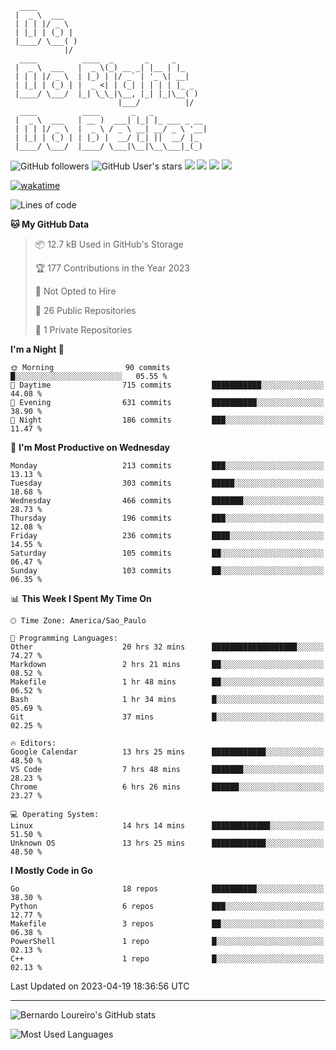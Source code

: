 ```ascii
  ____         
 |  _ \  ___   
 | | | |/ _ \  
 | |_| | (_) | 
 |____/ \___( )
            |/ 
  ____          ____  _       _     _     
 |  _ \  ___   |  _ \(_) __ _| |__ | |_   
 | | | |/ _ \  | |_) | |/ _` | '_ \| __|  
 | |_| | (_) | |  _ <| | (_| | | | | |_ _ 
 |____/ \___/  |_| \_\_|\__, |_| |_|\__( )
                        |___/          |/ 
  ____          ____       _   _            
 |  _ \  ___   | __ )  ___| |_| |_ ___ _ __ 
 | | | |/ _ \  |  _ \ / _ \ __| __/ _ \ '__|
 | |_| | (_) | | |_) |  __/ |_| ||  __/ |_  
 |____/ \___/  |____/ \___|\__|\__\___|_(_) 

```





![GitHub followers](https://img.shields.io/github/followers/bernardolm?style=for-the-badge&label=GitHub%20followers) ![GitHub User's stars](https://img.shields.io/github/stars/bernardolm?style=for-the-badge&label=GitHub%20User's%20stars) [![](https://img.shields.io/static/v1?logo=linkedin&label=LinkedIn&message=bernardolm&color=0A66C2&style=for-the-badge)](https://www.linkedin.com/in/bernardolm) [![](https://img.shields.io/static/v1?logo=lastdotfm&label=last.fm&message=bernardolm&color=D51007&style=for-the-badge)](https://www.last.fm/user/bernardolm) [![](https://img.shields.io/static/v1?logo=spotify&label=spotify&message=bernardolou&color=1ED760&style=for-the-badge)](https://open.spotify.com/user/bernardolou) [![](https://img.shields.io/static/v1?logo=awesomelists&label=My%20awesome%20stars&message=⭐⭐⭐&color=FC60A8&style=for-the-badge)](https://github.com/bernardolm/awesome-stars)

[![wakatime](https://wakatime.com/badge/user/186868b7-2443-4b6b-ae40-3d29d342e88e.svg)](https://wakatime.com/@186868b7-2443-4b6b-ae40-3d29d342e88e)

<!--START_SECTION:waka-->
![Lines of code](https://img.shields.io/badge/From%20Hello%20World%20I%27ve%20Written-3.1%20million%20lines%20of%20code-blue)

**🐱 My GitHub Data** 

> 📦 12.7 kB Used in GitHub's Storage 
 > 
> 🏆 177 Contributions in the Year 2023
 > 
> 🚫 Not Opted to Hire
 > 
> 📜 26 Public Repositories 
 > 
> 🔑 1 Private Repositories 
 > 
**I'm a Night 🦉** 

```text
🌞 Morning                90 commits          █░░░░░░░░░░░░░░░░░░░░░░░░   05.55 % 
🌆 Daytime                715 commits         ███████████░░░░░░░░░░░░░░   44.08 % 
🌃 Evening                631 commits         ██████████░░░░░░░░░░░░░░░   38.90 % 
🌙 Night                  186 commits         ███░░░░░░░░░░░░░░░░░░░░░░   11.47 % 
```
📅 **I'm Most Productive on Wednesday** 

```text
Monday                   213 commits         ███░░░░░░░░░░░░░░░░░░░░░░   13.13 % 
Tuesday                  303 commits         █████░░░░░░░░░░░░░░░░░░░░   18.68 % 
Wednesday                466 commits         ███████░░░░░░░░░░░░░░░░░░   28.73 % 
Thursday                 196 commits         ███░░░░░░░░░░░░░░░░░░░░░░   12.08 % 
Friday                   236 commits         ████░░░░░░░░░░░░░░░░░░░░░   14.55 % 
Saturday                 105 commits         ██░░░░░░░░░░░░░░░░░░░░░░░   06.47 % 
Sunday                   103 commits         ██░░░░░░░░░░░░░░░░░░░░░░░   06.35 % 
```


📊 **This Week I Spent My Time On** 

```text
🕑︎ Time Zone: America/Sao_Paulo

💬 Programming Languages: 
Other                    20 hrs 32 mins      ███████████████████░░░░░░   74.27 % 
Markdown                 2 hrs 21 mins       ██░░░░░░░░░░░░░░░░░░░░░░░   08.52 % 
Makefile                 1 hr 48 mins        ██░░░░░░░░░░░░░░░░░░░░░░░   06.52 % 
Bash                     1 hr 34 mins        █░░░░░░░░░░░░░░░░░░░░░░░░   05.69 % 
Git                      37 mins             █░░░░░░░░░░░░░░░░░░░░░░░░   02.25 % 

🔥 Editors: 
Google Calendar          13 hrs 25 mins      ████████████░░░░░░░░░░░░░   48.50 % 
VS Code                  7 hrs 48 mins       ███████░░░░░░░░░░░░░░░░░░   28.23 % 
Chrome                   6 hrs 26 mins       ██████░░░░░░░░░░░░░░░░░░░   23.27 % 

💻 Operating System: 
Linux                    14 hrs 14 mins      █████████████░░░░░░░░░░░░   51.50 % 
Unknown OS               13 hrs 25 mins      ████████████░░░░░░░░░░░░░   48.50 % 
```

**I Mostly Code in Go** 

```text
Go                       18 repos            ██████████░░░░░░░░░░░░░░░   38.30 % 
Python                   6 repos             ███░░░░░░░░░░░░░░░░░░░░░░   12.77 % 
Makefile                 3 repos             ██░░░░░░░░░░░░░░░░░░░░░░░   06.38 % 
PowerShell               1 repo              █░░░░░░░░░░░░░░░░░░░░░░░░   02.13 % 
C++                      1 repo              █░░░░░░░░░░░░░░░░░░░░░░░░   02.13 % 
```




 Last Updated on 2023-04-19 18:36:56 UTC
<!--END_SECTION:waka-->

---

![Bernardo Loureiro's GitHub stats](https://github-readme-stats.vercel.app/api?username=bernardolm&count_private=true&show_icons=true&theme=nightowl&include_all_commits=true)

![Most Used Languages](https://github-readme-stats.vercel.app/api/top-langs/?username=bernardolm&theme=nightowl&langs_count=99)
